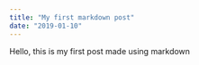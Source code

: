 ```yaml
---
title: "My first markdown post"
date: "2019-01-10"
---
```


Hello, this is my first post made using markdown
